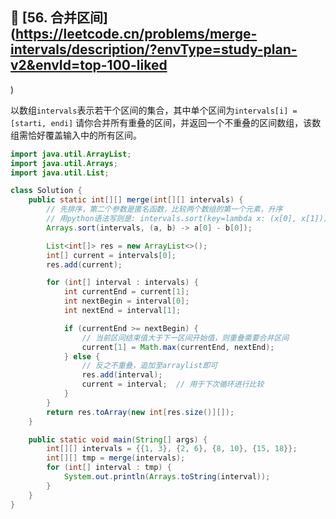 ## 📌 [56. 合并区间](https://leetcode.cn/problems/merge-intervals/description/?envType=study-plan-v2&envId=top-100-liked
)

以数组`intervals`表示若干个区间的集合，其中单个区间为`intervals[i] = [starti, endi]`
请你合并所有重叠的区间，并返回一个不重叠的区间数组，该数组需恰好覆盖输入中的所有区间。

```Java
import java.util.ArrayList;
import java.util.Arrays;
import java.util.List;

class Solution {
    public static int[][] merge(int[][] intervals) {
        // 先排序，第二个参数是匿名函数，比较两个数组的第一个元素，升序
        // 用python语法写则是: intervals.sort(key=lambda x: (x[0], x[1]))
        Arrays.sort(intervals, (a, b) -> a[0] - b[0]);

        List<int[]> res = new ArrayList<>();
        int[] current = intervals[0];
        res.add(current);

        for (int[] interval : intervals) {
            int currentEnd = current[1];
            int nextBegin = interval[0];
            int nextEnd = interval[1];

            if (currentEnd >= nextBegin) {
                // 当前区间结束值大于下一区间开始值，则重叠需要合并区间
                current[1] = Math.max(currentEnd, nextEnd);
            } else {
                // 反之不重叠，追加至arraylist即可
                res.add(interval);
                current = interval;  // 用于下次循环进行比较
            }
        }
        return res.toArray(new int[res.size()][]);
    }

    public static void main(String[] args) {
        int[][] intervals = {{1, 3}, {2, 6}, {8, 10}, {15, 18}};
        int[][] tmp = merge(intervals);
        for (int[] interval : tmp) {
            System.out.println(Arrays.toString(interval));
        }
    }
}
```